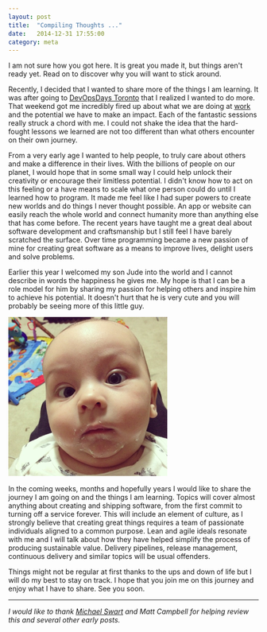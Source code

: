 ```yaml
---
layout: post
title:  "Compiling Thoughts ..."
date:   2014-12-31 17:55:00
category: meta
---
```


I am not sure how you got here. It is great you made it, but things aren't
ready yet. Read on to discover why you will want to stick around.

Recently, I decided that I wanted to share more of the things I am learning.
It was after going to [DevOpsDays Toronto][devopsdaysto] that I realized
I wanted to do more. That weekend got me incredibly fired up about what we are
doing at [work][d2l] and the potential we have to make an impact. Each of the
fantastic sessions really struck a chord with me. I could not shake the idea
that the hard-fought lessons we learned are not too different than what
others encounter on their own journey.

From a very early age I wanted to help people, to truly care about others and
make a difference in their lives. With the billions of people on our planet,
I would hope that in some small way I could help unlock their creativity or
encourage their limitless potential. I didn't know how to act on this feeling
or a have means to scale what one person could do until I learned how to
program. It made me feel like I had super powers to create new worlds and do
things I never thought possible. An app or website can easily reach the whole
world and connect humanity more than anything else that has come before. The recent years
have taught me a great deal about software development and craftsmanship but I
still feel I have barely scratched the surface. Over time programming became a
new passion of mine for creating great software as a means to improve lives,
delight users and solve problems.

Earlier this year I welcomed my son Jude into the world and I cannot describe
in words the happiness he gives me. My hope is that I can be a role model for
him by sharing my passion for helping others and inspire him to achieve his
potential. It doesn't hurt that he is very cute and you will probably be
seeing more of this little guy.

<p class="image-center">
	<img
		title="Oh, hi"
		alt="Jude with milk all over his face"
		src="/images/posts/MilkFace.png" />
</p>

In the coming weeks, months and hopefully years I would like to share the
journey I am going on and the things I am learning. Topics will cover
almost anything about creating and shipping software, from the first commit
to turning off a service forever. This will include an element of culture, as
I strongly believe that creating great things requires a team of passionate
individuals aligned to a common purpose. Lean and agile ideals resonate with me
and I will talk about how they have helped simplify the process of producing
sustainable value. Delivery pipelines, release management, continuous delivery
and similar topics will be usual offenders.

Things might not be regular at first thanks to the ups and down of life but I
will do my best to stay on track. I hope that you join me on this journey and
enjoy what I have to share. See you soon.

<hr />

*I would like to thank [Michael Swart][swart] and Matt Campbell for helping
review this and several other early posts.*

[devopsdaysto]: http://devopsdays.org/events/2014-toronto/
[d2l]:          http://d2l.com
[swart]:        http://michaeljswart.com
